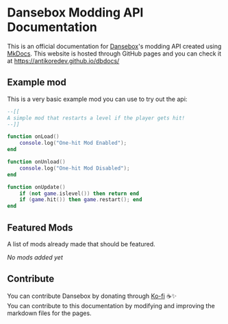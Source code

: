 # Dansebox Modding API Documentation
This is an official documentation for [Dansebox](https://antikore.itch.io/dansebox)'s modding API created using [MkDocs](https://www.mkdocs.org/). This website is hosted through GitHub pages and you can check it at https://antikoredev.github.io/dbdocs/

## Example mod
This is a very basic example mod you can use to try out the api:
```lua
--[[
A simple mod that restarts a level if the player gets hit!
--]]

function onLoad()
	console.log("One-hit Mod Enabled");
end

function onUnload()
	console.log("One-hit Mod Disabled");
end

function onUpdate()
	if (not game.islevel()) then return end
	if (game.hit()) then game.restart(); end
end
```

## Featured Mods
A list of mods already made that should be featured.

*No mods added yet*

## Contribute
You can contribute Dansebox by donating through [Ko-fi](https://ko-fi.com/antikore) ☕✨<br>
You can contribute to this documentation by modifying and improving the markdown files for the pages.
